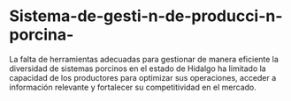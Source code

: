 # Sistema-de-gesti-n-de-producci-n-porcina-
La falta de herramientas adecuadas para gestionar de manera eficiente la diversidad de sistemas porcinos en el estado de Hidalgo ha limitado la capacidad de los productores para optimizar sus operaciones, acceder a información relevante y fortalecer su competitividad en el mercado.
